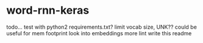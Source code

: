 # word-rnn-keras

todo...
test with python2
requirements.txt?
limit vocab size, UNK?? could be useful for mem footprint
look into embeddings more
lint
write this readme

